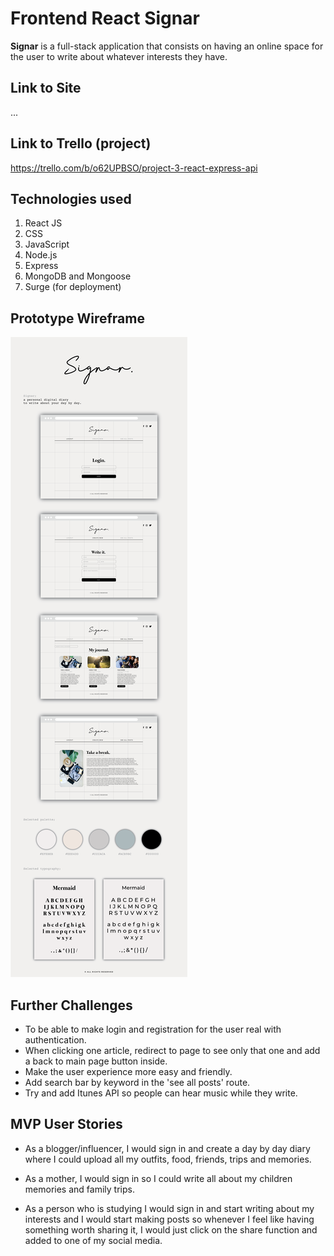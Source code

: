 # Frontend React Signar


**Signar** is a full-stack application that consists on having an online space for the user to write about whatever interests they have.


## Link to Site
...


## Link to Trello (project)
https://trello.com/b/o62UPBSO/project-3-react-express-api


## Technologies used
1. React JS
2. CSS
3. JavaScript
4. Node.js
5. Express
6. MongoDB and Mongoose
7. Surge (for deployment)


## Prototype Wireframe
![alt text](./src/img/wireframe.png)


## Further Challenges
- To be able to make login and registration for the user real with authentication.
- When clicking one article, redirect to page to see only that one and add a back to main page button inside.
- Make the user experience more easy and friendly.
- Add search bar by keyword in the 'see all posts' route.
- Try and add Itunes API so people can hear music while they write.


## MVP User Stories
* As a blogger/influencer, I would sign in and create a day by day diary where I could upload all my outfits, food, friends, trips and memories.

* As a mother, I would sign in so I could write all about my children memories and family trips.

* As a person who is studying I would sign in and start writing about my interests and I would start making posts so whenever I feel like having something worth sharing it, I would just click on the share function and added to one of my social media.
